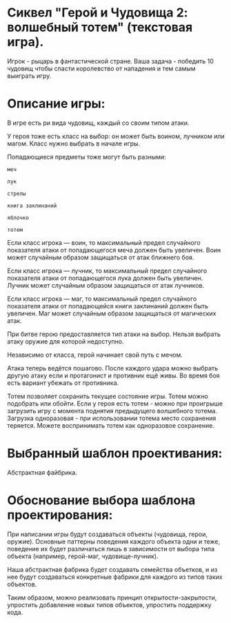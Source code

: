 # Сиквел "Герой и Чудовища 2: волшебный тотем" (текстовая игра).

Игрок - рыцарь в фантастической стране. Ваша задача - победить 10 чудовищ чтобы спасти королевство от нападения и тем самым выиграть игру.


# Описание игры:

В игре есть ри вида чудовищ, каждый со своим типом атаки.

У героя тоже есть класс на выбор: он может быть воином, лучником или магом. Класс нужно выбрать в начале игры.

Попадающиеся предметы тоже могут быть разными:

    меч

    лук

    стрелы

    книга заклинаний

    яблочко

    тотем

Если класс игрока — воин, то максимальный предел случайного показателя атаки от попадающегося меча должен быть увеличен. Воин может случайным образом защищаться от атак ближнего боя.

Если класс игрока — лучник, то максимальный предел случайного показателя атаки от попадающегося лука должен быть увеличен. Лучник может случайным образом защищаться от атак лучников.

Если класс игрока — маг, то максимальный предел случайного показателя атаки от попадающейся книги заклинаний должен быть увеличен. Маг может случайным образом защищаться от магических атак.

При битве герою предоставляется тип атаки на выбор. Нельзя выбрать атаку оружие для которой недоступно.

Независимо от класса, герой начинает свой путь с мечом.

Атака теперь ведётся пошагово. После каждого удара можно выбрать другую атаку если и протагонист и противник ещё живы. Во время боя есть вариант убежать от противника.

Тотем позволяет сохранить текущее состояние игры. Тотем можно подобрать или обойти. Если у героя есть тотем - можно при проигрыше загрузить игру с момента поднятия предыдущего волшебного тотема. Загрузка одноразовая - при использовании тотема место сохранения теряется. Можете воспринимать тотем как одноразовое сохранение.


# Выбранный шаблон проективания:

Абстрактная файбрика.


# Обоснование выбора шаблона проектирования:

При написании игры будут создаваться объекты (чудовища, герои, оружие). Основные паттерны поведения каждого объекта одни и теже, поведение их будет различаться лишь в зависимости от выбора типа объекта (например, герой-маг, чудовище-лучник). 

Наша абстрактная фабрика будет создавать семейства объетков, и из нее будут создаваться конкретные фабрики для каждого из типов таких объектов. 

Таким образом, можно реализовать принцип открытости-закрытости, упростить добавление новых типов объектов, упростить поддержку кода.


